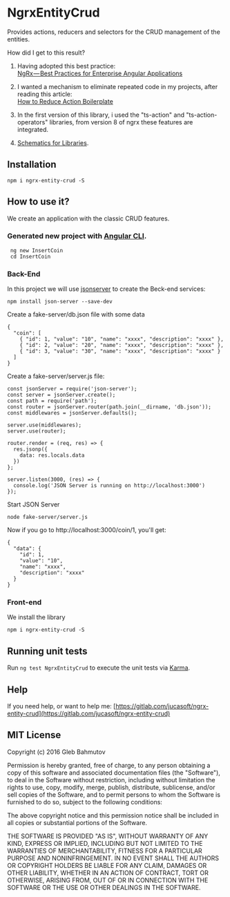 # NgrxEntityCrud
Provides actions, reducers and selectors for the CRUD management of the entities.

How did I get to this result?

1) Having adopted this best practice:   
[NgRx — Best Practices for Enterprise Angular Applications](https://itnext.io/ngrx-best-practices-for-enterprise-angular-applications-6f00bcdf36d7)

2) I wanted a mechanism to eliminate repeated code in my projects, after reading this article:   
[How to Reduce Action Boilerplate](https://blog.angularindepth.com/how-to-reduce-action-boilerplate-90dc3d389e2b)

3) In the first version of this library, i used the "ts-action" and "ts-action-operators" libraries, 
from version 8 of ngrx these features are integrated.

4) [Schematics for Libraries](https://angular.io/guide/schematics-for-libraries).

## Installation

```
npm i ngrx-entity-crud -S
```

## How to use it?
We create an application with the classic CRUD features.

### Generated new project with [Angular CLI](https://github.com/angular/angular-cli).
```
 ng new InsertCoin
 cd InsertCoin
```
### Back-End
In this project we will use [jsonserver](https://github.com/typicode/json-server) to create the Beck-end services:
```
npm install json-server --save-dev
```

Create a fake-server/db.json file with some data
```
{
  "coin": [
    { "id": 1, "value": "10", "name": "xxxx", "description": "xxxx" },
    { "id": 2, "value": "20", "name": "xxxx", "description": "xxxx" },
    { "id": 3, "value": "30", "name": "xxxx", "description": "xxxx" }
  ]
}
```

Create a fake-server/server.js file:
```
const jsonServer = require('json-server');
const server = jsonServer.create();
const path = require('path');
const router = jsonServer.router(path.join(__dirname, 'db.json'));
const middlewares = jsonServer.defaults();

server.use(middlewares);
server.use(router);

router.render = (req, res) => {
  res.jsonp({
    data: res.locals.data
  })
};

server.listen(3000, (res) => {
  console.log('JSON Server is running on http://localhost:3000')
});
```


Start JSON Server
```
node fake-server/server.js
```

Now if you go to http://localhost:3000/coin/1, you'll get:
```
{
  "data": {
    "id": 1,
    "value": "10",
    "name": "xxxx",
    "description": "xxxx"
  }
}
```

### Front-end
We install the library
```
npm i ngrx-entity-crud -S
```

## Running unit tests

Run `ng test NgrxEntityCrud` to execute the unit tests via [Karma](https://karma-runner.github.io).

## Help

If you need help, or want to help me: [https://gitlab.com/jucasoft/ngrx-entity-crud](https://gitlab.com/jucasoft/ngrx-entity-crud)

## MIT License

Copyright (c) 2016 Gleb Bahmutov

Permission is hereby granted, free of charge, to any person
obtaining a copy of this software and associated documentation
files (the "Software"), to deal in the Software without
restriction, including without limitation the rights to use,
copy, modify, merge, publish, distribute, sublicense, and/or sell
copies of the Software, and to permit persons to whom the
Software is furnished to do so, subject to the following
conditions:

The above copyright notice and this permission notice shall be
included in all copies or substantial portions of the Software.

THE SOFTWARE IS PROVIDED "AS IS", WITHOUT WARRANTY OF ANY KIND,
EXPRESS OR IMPLIED, INCLUDING BUT NOT LIMITED TO THE WARRANTIES
OF MERCHANTABILITY, FITNESS FOR A PARTICULAR PURPOSE AND
NONINFRINGEMENT. IN NO EVENT SHALL THE AUTHORS OR COPYRIGHT
HOLDERS BE LIABLE FOR ANY CLAIM, DAMAGES OR OTHER LIABILITY,
WHETHER IN AN ACTION OF CONTRACT, TORT OR OTHERWISE, ARISING
FROM, OUT OF OR IN CONNECTION WITH THE SOFTWARE OR THE USE OR
OTHER DEALINGS IN THE SOFTWARE.

